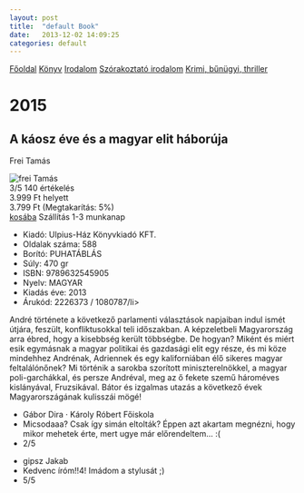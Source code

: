 ```yaml
---
layout: post
title:  "default Book"
date:   2013-12-02 14:09:25
categories: default
---
```


<nav>
<a href="{{ site.baseurl }}">Főoldal</a>
<a href="{{ site.baseurl }}/konyv">Könyv</a>
<a href="{{ site.baseurl }}/konyv/irodalom/">Irodalom</a>
<a href="{{ site.baseurl }}/konyv/irodalom/szorakoztato_irodalom">Szórakoztató irodalom</a>
<a href="{{ site.baseurl }}/konyv/irodalom/szorakoztato_irodalom/krimi">Krimi, bűnügyi, thriller</a>
</nav>
<h1>2015</h1>
<h2>A káosz éve és a magyar elit háborúja</h2>
<p>Frei Tamás</p>
<img src="{{ site.baseurl }}/images/frei_tamas.jpg" alt="frei Tamás">
<div class="info">
<div class="rank"> 3/5 140 értékelés</div>
  <div class="old-price">3.999 Ft helyett</div>
  <div class="price">3.799 Ft <span>(Megtakarítás: 5%)</span></div>
  <a href="#">kosába</a> <span>Szállítás 1-3 munkanap</span>
 <ul>
   <li>
 Kiadó: Ulpius-Ház Könyvkiadó KFT. 
   </li>
   <li>Oldalak száma: 588</li>
   <li>Borító: PUHATÁBLÁS</li>
   <li>Súly: 470 gr</li>
   <li>ISBN: 9789632545905</li>
   <li>Nyelv: MAGYAR</li>
   <li>Kiadás éve: 2013 </li>
   <li>Árukód: 2226373 / 1080787/li>
 </ul>

</div>
<div class="description">
  <p>André története a következő parlamenti választások napjaiban indul ismét útjára, feszült, konfliktusokkal teli időszakban. A képzeletbeli Magyarország arra ébred, hogy a kisebbség került többségbe. De hogyan? Miként és miért esik egymásnak a magyar politikai és gazdasági elit egy része, és mi köze mindehhez Andrénak, Adriennek és egy kaliforniában élő sikeres magyar feltalálónőnek? Mi történik a sarokba szorított miniszterelnökkel, a magyar poli-garchákkal, és persze Andréval, meg az ő fekete szemű hároméves kislányával, Fruzsikával. Bátor és izgalmas utazás a következő évek Magyarországának kulisszái mögé!</p>
</div>

<div>
  <ul>
    <li>Gábor Dira · Károly Róbert Főiskola</li>
    <li>Micsodaaa? Csak így simán eltolták? Éppen azt akartam megnézni, hogy mikor mehetek érte, mert ugye már előrendeltem... :(</li>
    <li>2/5</li>
  </ul>
  <ul>
    <li>gipsz Jakab</li>
    <li>Kedvenc íróm!!4! Imádom a stylusát ;)</li>
    <li>5/5</li>
  </ul>
</div>


